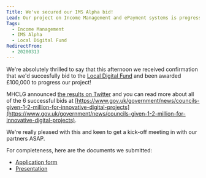 ```yaml
---
Title: We've secured our IMS Alpha bid!
Lead: Our project on Income Management and ePayment systems is progressing to the Alpha phase.
Tags: 
  - Income Management
  - IMS Alpha
  - Local Digital Fund
RedirectFrom:
  - 20200313
---
```


We're absolutely thrilled to say that this afternoon we received confirmation that we'd succesfully bid to the [Local Digital Fund](https://localdigital.gov.uk/fund) and been awarded £100,000 to progress our project!

MHCLG announced [the results on Twitter](https://twitter.com/mhclg/status/1238459366455607296) and you can read more about all of the 6 successful bids at [https://www.gov.uk/government/news/councils-given-1-2-million-for-innovative-digital-projects](https://www.gov.uk/government/news/councils-given-1-2-million-for-innovative-digital-projects).

We're really pleased with this and keen to get a kick-off meeting in with our partners ASAP.

For completeness, here are the documents we submitted:

* [Application form](https://docs.google.com/document/d/1mJ8Mb2o-f2FdQJgNEcEsaalXpaokD0PutbURlcZldwc)
* [Presentation](https://docs.google.com/presentation/d/1DYnC0MpF7UOj3yKeJE8Qml9S2bXxOccf4C7H5REJJjg)